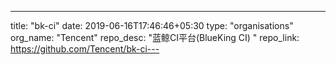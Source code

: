 ---
title: "bk-ci"
date: 2019-06-16T17:46:46+05:30
type: "organisations"
org_name: "Tencent"
repo_desc: "蓝鲸CI平台(BlueKing CI) "
repo_link: https://github.com/Tencent/bk-ci---